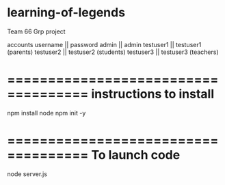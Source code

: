 # learning-of-legends
Team 66 Grp project

accounts
username  || password
admin     || admin
testuser1 || testuser1 (parents)
testuser2 || testuser2 (students)
testuser3 || testuser3 (teachers)

====================================
instructions to install
====================================

npm install node
npm init -y


====================================
To launch code
====================================

node server.js